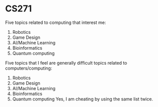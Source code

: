 # CS271
Five topics related to computing that interest me:
1.	Robotics
2.	Game Design
3.	AI/Machine Learning
4.	Bioinformatics
5.	Quantum computing

Five topics that I feel are generally difficult topics related to computers/computing:
1.	Robotics
2.	Game Design
3.	AI/Machine Learning
4.	Bioinformatics
5.	Quantum computing
Yes, I am cheating by using the same list twice.
